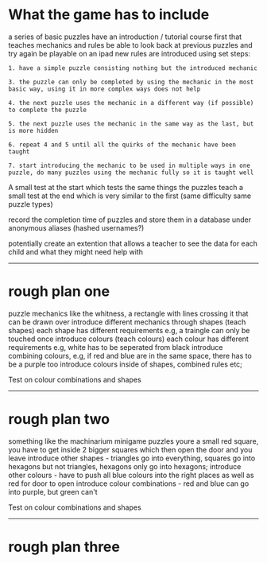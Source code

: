 # What the game has to include
a series of basic puzzles
have an introduction / tutorial course first that teaches mechanics and rules
be able to look back at previous puzzles and try again
be playable on an ipad
new rules are introduced using set steps:
```
1. have a simple puzzle consisting nothing but the introduced mechanic

3. the puzzle can only be completed by using the mechanic in the most basic way, using it in more complex ways does not help

4. the next puzzle uses the mechanic in a different way (if possible) to complete the puzzle

5. the next puzzle uses the mechanic in the same way as the last, but is more hidden

6. repeat 4 and 5 until all the quirks of the mechanic have been taught

7. start introducing the mechanic to be used in multiple ways in one puzzle, do many puzzles using the mechanic fully so it is taught well
```
A small test at the start which tests the same things the puzzles teach
a small test at the end which is very similar to the first (same difficulty same puzzle types)

record the completion time of puzzles and store them in a database under anonymous aliases (hashed usernames?)

potentially create an extention that allows a teacher to see the data for each child and what they might need help with

---

# rough plan one
puzzle mechanics like the whitness, a rectangle with lines crossing it that can be drawn over
introduce different mechanics through shapes (teach shapes)
each shape has different requirements e.g, a traingle can only be touched once
introduce colours (teach colours)
each colour has different requirements e.g, white has to be seperated from black
introduce combining colours, e.g, if red and blue are in the same space, there has to be a purple too
introduce colours inside of shapes, combined rules etc;

Test on colour combinations and shapes

---

# rough plan two
something like the machinarium minigame puzzles
youre a small red square, you have to get inside 2 bigger squares which then open the door and you leave
introduce other shapes - triangles go into everything, squares go into hexagons but not triangles, hexagons only go into hexagons;
introduce other colours - have to push all blue colours into the right places as well as red for door to open
introduce colour combinations - red and blue can go into purple, but green can't

Test on colour combinations and shapes

---

# rough plan three
